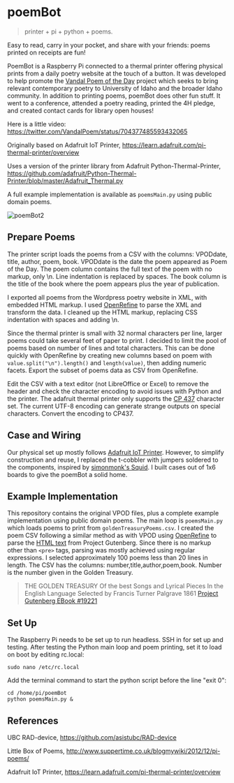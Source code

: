 # poemBot

> printer + pi + python + poems. 

Easy to read, carry in your pocket, and share with your friends: poems printed on receipts are fun!

PoemBot is a Raspberry Pi connected to a thermal printer offering physical prints from a daily poetry website at the touch of a button. It was developed to help promote the [Vandal Poem of the Day](http://poetry.lib.uidaho.edu/) project which seeks to bring relevant contemporary poetry to University of Idaho and the broader Idaho community.
In addition to printing poems, poemBot does other fun stuff. It went to a conference, attended a poetry reading, printed the 4H pledge, and created contact cards for library open houses!

Here is a little video: https://twitter.com/VandalPoem/status/704377485593432065 

Originally based on Adafruit IoT Printer, https://learn.adafruit.com/pi-thermal-printer/overview

Uses a version of the printer library from Adafruit Python-Thermal-Printer, https://github.com/adafruit/Python-Thermal-Printer/blob/master/Adafruit_Thermal.py

A full example implementation is available as `poemsMain.py` using public domain poems. 

![poemBot2](https://github.com/evanwill/poemBot/raw/master/poemBot2.JPG)

## Prepare Poems

The printer script loads the poems from a CSV with the columns: VPODdate, title, author, poem, book.
VPODdate is the date the poem appeared as Poem of the Day. 
The poem column contains the full text of the poem with no markup, only \n. Line indentation is replaced by spaces.
The book column is the title of the book where the poem appears plus the year of publication.

I exported all poems from the Wordpress poetry website in XML, with embedded HTML markup. 
I used [OpenRefine](https://github.com/OpenRefine/OpenRefine) to parse the XML and transform the data. 
I cleaned up the HTML markup, replacing CSS indentation with spaces and adding \n. 

Since the thermal printer is small with 32 normal characters per line, larger poems could take several feet of paper to print. 
I decided to limit the pool of poems based on number of lines and total characters. 
This can be done quickly with OpenRefine by creating new columns based on poem with ```value.split("\n").length()``` and ```length(value)```, then adding numeric facets. 
Export the subset of poems data as CSV from OpenRefine. 

Edit the CSV with a text editor (not LibreOffice or Excel) to remove the header and check the character encoding to avoid issues with Python and the printer. 
The adafruit thermal printer only supports the [CP 437](https://en.wikipedia.org/wiki/Code_page_437) character set.
The current UTF-8 encoding can generate strange outputs on special characters. 
Convert the encoding to CP437.

## Case and Wiring

Our physical set up mostly follows [Adafruit IoT Printer](https://learn.adafruit.com/pi-thermal-printer/overview). 
However, to simplify construction and reuse, I replaced the t-cobbler with jumpers soldered to the components, inspired by [simonmonk's Squid](https://github.com/simonmonk/squid).
I built cases out of 1x6 boards to give the poemBot a solid home.

## Example Implementation

This repository contains the original VPOD files, plus a complete example implementation using public domain poems. 
The main loop is `poemsMain.py` which loads poems to print from `goldenTreasuryPoems.csv`.
I created the poem CSV following a similar method as with VPOD using [OpenRefine](https://github.com/OpenRefine/OpenRefine) to parse the [HTML text](http://www.gutenberg.org/ebooks/19221) from Project Gutenberg.
Since there is no markup other than `<pre>` tags, parsing was mostly achieved using regular expressions.
I selected approximately 100 poems less than 20 lines in length. 
The CSV has the columns: number,title,author,poem,book. Number is the number given in the Golden Treasury.  

> THE GOLDEN TREASURY
> Of the best Songs and Lyrical Pieces
> In the English Language
> Selected by Francis Turner Palgrave 
> 1861
> [Project Gutenberg EBook #19221](http://www.gutenberg.org/ebooks/19221)


## Set Up

The Raspberry Pi needs to be set up to run headless. 
SSH in for set up and testing. 
After testing the Python main loop and poem printing, set it to load on boot by editing rc.local:

```sudo nano /etc/rc.local```

Add the terminal command to start the python script before the line "exit 0":

```
cd /home/pi/poemBot
python poemsMain.py &
```

## References

UBC RAD-device, https://github.com/asistubc/RAD-device

Little Box of Poems, http://www.suppertime.co.uk/blogmywiki/2012/12/pi-poems/

Adafruit IoT Printer, https://learn.adafruit.com/pi-thermal-printer/overview


